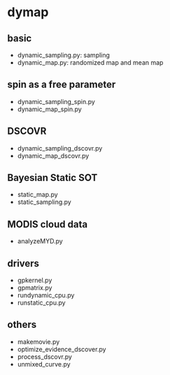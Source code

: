 # dymap

## basic

- dynamic_sampling.py: sampling 
- dynamic_map.py: randomized map and mean map

## spin as a free parameter

- dynamic_sampling_spin.py
- dynamic_map_spin.py

## DSCOVR

- dynamic_sampling_dscovr.py
- dynamic_map_dscovr.py

## Bayesian Static SOT

- static_map.py
- static_sampling.py

## MODIS cloud data

- analyzeMYD.py

## drivers

- gpkernel.py
- gpmatrix.py
- rundynamic_cpu.py
- runstatic_cpu.py


## others
- makemovie.py
- optimize_evidence_dscover.py
- process_dscovr.py
- unmixed_curve.py
